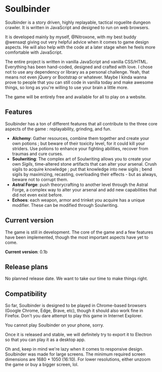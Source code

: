 
# Soulbinder

Soulbinder is a story driven, highly replayable, tactical roguelite dungeon crawler. It is written in JavaScript and designed to run on web browsers.

It is developed mainly by myself, @Nitroxone, with my best buddy @wensaqt giving out very helpful advice when it comes to game design aspects. He will also help with the code at a later stage when he feels more comfortable with JavaScript.

The entire project is written in vanilla JavaScript and vanilla CSS/HTML. Everything has been hand-coded, designed and crafted with love. I chose not to use any dependency or library as a personal challenge. Yeah, that means not even jQuery or Bootstrap or whatever. Maybe I kinda wanna prove to people that you can still code in vanilla today and make awesome things, so long as you're willing to use your brain a little more.

The game will be entirely free and available for all to play on a website. 

## Features
Soulbinder has a ton of different features that all contribute to the three core aspects of the game : replayability, grinding, and fun.

- **Alchemy**: Gather resources, combine them together and create your own potions ; but beware of their toxicity level, for it could kill your striders. Use potions to enhance your fighting abilities, recover from traumas and cure curses.
- **Soulwriting**: The complex art of Soulwriting allows you to create your own *Sigils*, time-altered stone artifacts that can alter your arsenal. Crush sigils to acquire knowledge ; put that knowledge into new sigils ; bend sigils by maximizing, recasting, overloading their effects - but as always, beware not to corrupt them.
- **Astral Forge**: push theorycrafting to another level through the Astral Forge, a complex way to alter your arsenal and add new capabilities that did not even exist before.
- **Echoes**: each weapon, armor and trinket you acquire has a unique modifier. These can be modified through Soulwriting.

## Current version

The game is still in development. The core of the game and a few features have been implemented, though the most important aspects have yet to come. 

**Current version**: 0.1b

## Release plans

No planned release date. We want to take our time to make things right.

## Compatibility

So far, Soulbinder is designed to be played in Chrome-based browsers (Google Chrome, Edge, Brave, etc), though it should also work fine in Firefox. Don't you dare attempt to play this game in Internet Explorer.

You cannot play Soulbinder on your phone, sorry. 

Once it is released and stable, we will definitely try to export it to Electron so that you can play it as a desktop app.

Oh and, keep in mind we're lazy when it comes to responsive design. Soulbinder was made for large screens. The minimum required screen dimensions are 1680 * 1050 (16:10). For lower resolutions, either unzoom the game or buy a bigger screen, lol.
